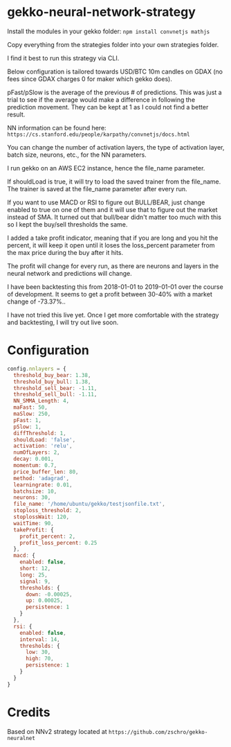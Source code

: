 # gekko-neural-network-strategy

Install the modules in your gekko folder: `npm install convnetjs mathjs`

Copy everything from the strategies folder into your own strategies folder.

I find it best to run this strategy via CLI.

Below configuration is tailored towards USD/BTC 10m candles on GDAX (no fees since GDAX charges 0 for maker which gekko does).

pFast/pSlow is the average of the previous # of predictions. This was just a trial to see if the average would make a difference in following the prediction movement.  They can be kept at 1 as I could not find a better result.

NN information can be found here: `https://cs.stanford.edu/people/karpathy/convnetjs/docs.html`

You can change the number of activation layers, the type of activation layer, batch size, neurons, etc., for the NN parameters.

I run gekko on an AWS EC2 instance, hence the file_name parameter.

If shouldLoad is true, it will try to load the saved trainer from the file_name.  The trainer is saved at the file_name parameter after every run.

If you want to use MACD or RSI to figure out BULL/BEAR, just change enabled to true on one of them and it will use that to figure out the market instead of SMA.  It turned out that bull/bear didn't matter too much with this so I kept the buy/sell thresholds the same.

I added a take profit indicator, meaning that if you are long and you hit the percent, it will keep it open until it loses the loss_percent parameter from the max price during the buy after it hits.

The profit will change for every run, as there are neurons and layers in the neural network and predictions will change.

I have been backtesting this from 2018-01-01 to 2019-01-01 over the course of development.  It seems to get a profit between 30-40% with a market change of -73.37%..

I have not tried this live yet.  Once I get more comfortable with the strategy and backtesting, I will try out live soon.

# Configuration

```javascript
config.nnlayers = {
  threshold_buy_bear: 1.38,
  threshold_buy_bull: 1.38,
  threshold_sell_bear: -1.11,
  threshold_sell_bull: -1.11,
  NN_SMMA_Length: 4,
  maFast: 50,
  maSlow: 250,
  pFast: 1,
  pSlow: 1,
  diffThreshold: 1,
  shouldLoad: 'false',
  activation: 'relu',
  numOfLayers: 2,
  decay: 0.001,
  momentum: 0.7,
  price_buffer_len: 80,
  method: 'adagrad',
  learningrate: 0.01,
  batchsize: 10,
  neurons: 30,
  file_name: '/home/ubuntu/gekko/testjsonfile.txt',
  stoploss_threshold: 2,
  stoplossWait: 120,
  waitTime: 90,
  takeProfit: {
    profit_percent: 2,
    profit_loss_percent: 0.25
  },
  macd: {
    enabled: false,
    short: 12,
    long: 25,
    signal: 9,
    thresholds: {
      down: -0.00025,
      up: 0.00025,
      persistence: 1
    }
  },
  rsi: {
    enabled: false,
    interval: 14,
    thresholds: {
      low: 30,
      high: 70,
      persistence: 1
    }
  }
}
```

# Credits

Based on NNv2 strategy located at `https://github.com/zschro/gekko-neuralnet`
